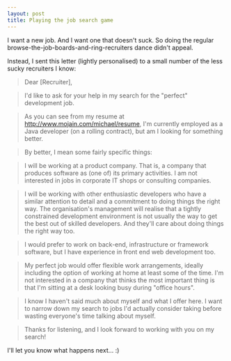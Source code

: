```yaml
---
layout: post
title: Playing the job search game
---
```


I want a new job. And I want one that doesn't suck. So doing the regular browse-the-job-boards-and-ring-recruiters dance didn't appeal.

Instead, I sent this letter (lightly personalised) to a small number of the less sucky recruiters I know:

> Dear [Recruiter],

> I'd like to ask for your help in my search for the "perfect"
  development job.

> As you can see from my resume at
  http://www.mojain.com/michael/resume, I'm currently employed as a
  Java developer (on a rolling contract), but am I looking for
  something better.

> By better, I mean some fairly specific things:

> I will be working at a product company. That is, a company that
  produces software as (one of) its primary activities. I am not
  interested in jobs in corporate IT shops or consulting companies.

> I will be working with other enthusiastic developers who have a
  similar attention to detail and a commitment to doing things the
  right way. The organisation's management will realise that a tightly
  constrained development environment is not usually the way to get
  the best out of skilled developers. And they'll care about doing
  things the right way too.

> I would prefer to work on back-end, infrastructure or framework
  software, but I have experience in front end web development too.

> My perfect job would offer flexible work arrangements, ideally
  including the option of working at home at least some of the time.
  I'm not interested in a company that thinks the most important thing
  is that I'm sitting at a desk looking busy during "office hours".

> I know I haven't said much about myself and what I offer here. I
  want to narrow down my search to jobs I'd actually consider taking
  before wasting everyone's time talking about myself.

> Thanks for listening, and I look forward to working with you on my
  search!

I'll let you know what happens next... :)



